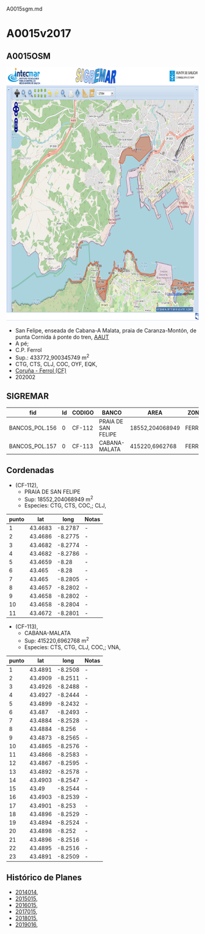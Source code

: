 A0015sgm.md

# A0015v2017

## A0015OSM

<img src="https://raw.githubusercontent.com/galirema/galirema-notas/gh-pages/en/pages/uploads/images/A0015OSM.png" alt="A0015OSM" width="824" height="663">


* San Felipe, enseada de Cabana-A Malata, praia de Caranza-Montón, de punta Cornida á ponte do tren, [AAUT](ZonasDeProduccionAAUT.md)
* A pé;
* C.P. Ferrol
* Sup.: 433772,900345749 m<sup>2</sup>
* CTG, CTS, CLJ, COC, OYF, EQK,
* [Coruña - Ferrol (CF)](zp-CF.md)
* 202002


## SIGREMAR

|fid|Id|CODIGO|BANCO|AREA|ZONA|CONFRARIA|REXIMEN|MODALIDADE|PROVINCIA|ESP\_OBXET|ESP_SECUND|X|Y
|---|--|------|-----|----|----|---------|-------|----------|---------|---------|----------|-|-|
|BANCOS_POL.156|0|CF-112|PRAIA DE SAN FELIPE|18552,204068949|FERROL|FERROL|AUTORIZACION|PE|A CORUÑA|CTG, CTS, COC,|CLJ,|558264.0|4812927.0|
|BANCOS_POL.157|0|CF-113|CABANA-MALATA|415220,6962768|FERROL|FERROL|AUTORIZACION|PE|A CORUÑA|CTS, CTG, CLJ, COC,|VNA,|560866.0|4815541.0|



 

## Cordenadas

* (CF-112),
	* PRAIA DE SAN FELIPE
	* Sup: 18552,204068949 m<sup>2</sup>
	* Especies: CTG, CTS, COC,; CLJ,

|punto|lat|long|Notas|
|-----|---|----|-----|
|1|43.4683|-8.2787|-|
|2|43.4686|-8.2775|-|
|3|43.4682|-8.2774|-|
|4|43.4682|-8.2786|-|
|5|43.4659|-8.28|-|
|6|43.465|-8.28|-|
|7|43.465|-8.2805|-|
|8|43.4657|-8.2802|-|
|9|43.4658|-8.2802|-|
|10|43.4658|-8.2804|-|
|11|43.4672|-8.2801|-|



* (CF-113),
	* CABANA-MALATA
	* Sup: 415220,6962768 m<sup>2</sup>
	* Especies: CTS, CTG, CLJ, COC,; VNA,

|punto|lat|long|Notas|
|-----|---|----|-----|
|1|43.4891|-8.2508|-|
|2|43.4909|-8.2511|-|
|3|43.4926|-8.2488|-|
|4|43.4927|-8.2444|-|
|5|43.4899|-8.2432|-|
|6|43.487|-8.2493|-|
|7|43.4884|-8.2528|-|
|8|43.4884|-8.256|-|
|9|43.4873|-8.2565|-|
|10|43.4865|-8.2576|-|
|11|43.4866|-8.2583|-|
|12|43.4867|-8.2595|-|
|13|43.4892|-8.2578|-|
|14|43.4903|-8.2547|-|
|15|43.49|-8.2544|-|
|16|43.4903|-8.2539|-|
|17|43.4901|-8.253|-|
|18|43.4896|-8.2529|-|
|19|43.4894|-8.2524|-|
|20|43.4898|-8.252|-|
|21|43.4896|-8.2516|-|
|22|43.4895|-8.2516|-|
|23|43.4891|-8.2509|-|






## Histórico de Planes


+ [2014014](http://www.galiciamarineira.info/content/pexma2014AAUT014),
+ [2015015](http://www.galiciamarineira.info/content/pexma2015AAUT015),
+ [2016015](http://www.galiciamarineira.info/content/pexma2016AAUT015),
+ [2017015](https://galirema.wikia.org/es/wiki/Pexma2017AAUT015),
+ [2018015](https://galirema.wikia.org/es/wiki/Pexma2018AAUT015),
+ [2019016](https://galirema.wikia.org/es/wiki/Pexma2019AAUT016),



